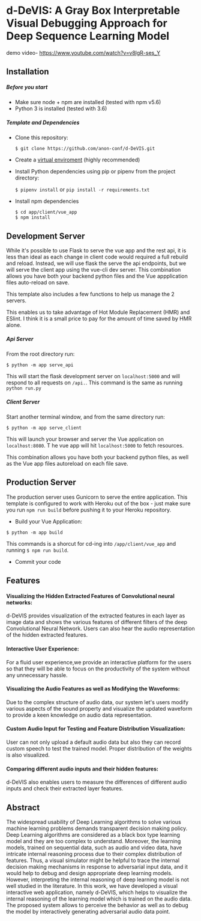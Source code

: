# d-DeVIS: A Gray Box Interpretable Visual Debugging Approach for Deep Sequence Learning Model
demo video- https://www.youtube.com/watch?v=v8lgR-ses_Y

## Installation

##### Before you start

* Make sure node + npm are installed (tested with npm v5.6)
* Python 3 is installed (tested with 3.6)

##### Template and Dependencies

* Clone this repository:

	```
	$ git clone https://github.com/anon-conf/d-DeVIS.git
	```

* Create a [virtual enviroment](https://packaging.python.org/tutorials/managing-dependencies/#managing-dependencies) (highly recommended)

* Install Python dependencies using pip or pipenv from the project directory:

	`$ pipenv install` or `pip install -r requirements.txt`

* Install npm dependencies

	```
	$ cd app/client/vue_app
	$ npm install
	```


## Development Server

While it's possible to use Flask to serve the vue app and the rest api, it is less than ideal as each change in client code would required a full rebuild and reload. Instead, we will use flask the serve the api endpoints, but we will serve the client app using the vue-cli dev server.
This combination allows you have both your backend python files and the Vue appplication files auto-reload on save.

This template also includes a few functions to help us manage the 2 servers.

This enables us to take advantage of Hot Module Replacement (HMR) and ESlint.
I think it is a small price to pay for the amount of time saved by HMR alone.

##### Api Server

From the root directory run:

```
$ python -m app serve_api
```

This will start the flask development server on `localhost:5000` and will respond to all requests on `/api.`.
This command is the same as running `python run.py`

##### Client Server

Start another terminal window, and from the same directory run:

```
$ python -m app serve_client
```

This will launch your browser and server the Vue application on `localhost:8080`. T
he vue app will hit `localhost:5000` to fetch resources.

This combination allows you have both your backend python files, as well as the Vue app files autoreload on each file save.


## Production Server

The production server uses Gunicorn to serve the entire application.
This template is configured to work with Heroku out of the box - just make sure you run `npm run build` before pushing it to your Heroku repository.

* Build your Vue Application:
```
$ python -m app build
```
This commands is a shorcut for cd-ing into `/app/client/vue_app` and running `$ npm run build`.

* Commit your code


## Features

#### Visualizing the Hidden Extracted Features of Convolutional neural networks: 
d-DeVIS provides visualization of the extracted features in each layer as image data and shows the various features of different filters of the deep Convolutional Neural Network. Users can also hear the audio representation of the hidden extracted features.
#### Interactive User Experience:
For a fluid user experience,we provide an interactive platform for the users so that they will be able to focus on the productivity of the system without any unnecessary hassle.
#### Visualizing the Audio Features as well as Modifying the Waveforms: 
Due to the complex structure of audio data, our system let's users modify various aspects of the sound property and visualize the updated waveform to provide a keen knowledge on audio data representation.
#### Custom Audio Input for Testing and Feature Distribution Visualization: 
User can not only upload a default audio data but also they can record custom speech to test the trained model. Proper distribution of the weights is also visualized.
#### Comparing different audio inputs and their hidden features: 
d-DeVIS also enables users to measure the differences of different audio inputs and check their extracted layer features.

## Abstract

The widespread usability of Deep Learning algorithms to solve various machine learning problems demands transparent decision making policy. Deep Learning algorithms are considered as a black box type learning model and they are too complex to understand. Moreover, the learning models, trained on sequential data, such as audio and video data, have intricate internal reasoning process due to their complex distribution of features. Thus, a visual simulator might be helpful to trace the internal decision making mechanisms in response to adversarial input data, and it would help to debug and design appropriate deep learning models. However, interpreting the internal reasoning of deep learning model is not well studied in the literature. In this work, we have developed a visual interactive web application, namely d-DeVIS, which helps to visualize the internal reasoning of the learning model which is trained on the audio data. The proposed system allows to perceive the behavior as well as to debug the model by interactively generating adversarial audio data point.
